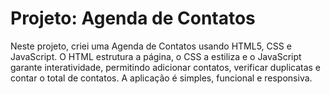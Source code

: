 # Projeto: Agenda de Contatos
Neste projeto, criei uma Agenda de Contatos usando HTML5, CSS e JavaScript. O HTML estrutura a página, o CSS a estiliza e o JavaScript garante interatividade, permitindo adicionar contatos, verificar duplicatas e contar o total de contatos. A aplicação é simples, funcional e responsiva.

